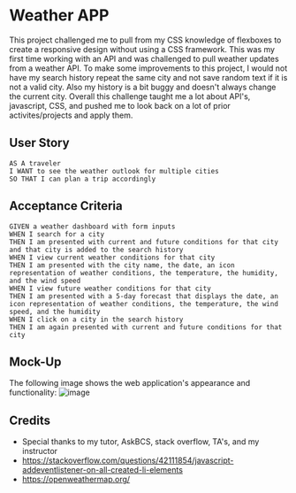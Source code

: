 #  Weather APP
This project challenged me to pull from my CSS knowledge of flexboxes to create a responsive design without using a CSS framework. This was my
first time working with an API and was challenged to pull weather updates from a weather API. To make some improvements to this project, I would not have my search history repeat the same city and not save random text if it is not a valid city. Also my history is a bit buggy and doesn't always change the current city. Overall this challenge taught me a lot about API's, javascript, CSS, and pushed me to look back on a lot of prior activites/projects and apply them. 
## User Story

```
AS A traveler
I WANT to see the weather outlook for multiple cities
SO THAT I can plan a trip accordingly
```
## Acceptance Criteria

```
GIVEN a weather dashboard with form inputs
WHEN I search for a city
THEN I am presented with current and future conditions for that city and that city is added to the search history
WHEN I view current weather conditions for that city
THEN I am presented with the city name, the date, an icon representation of weather conditions, the temperature, the humidity, and the wind speed
WHEN I view future weather conditions for that city
THEN I am presented with a 5-day forecast that displays the date, an icon representation of weather conditions, the temperature, the wind speed, and the humidity
WHEN I click on a city in the search history
THEN I am again presented with current and future conditions for that city
```

## Mock-Up

The following image shows the web application's appearance and functionality:
![image](https://user-images.githubusercontent.com/111102789/203104174-9107111e-e08c-4838-ba00-95c96f79d668.png)


## Credits

* Special thanks to my tutor, AskBCS, stack overflow, TA's, and my instructor
* https://stackoverflow.com/questions/42111854/javascript-addeventlistener-on-all-created-li-elements
* https://openweathermap.org/